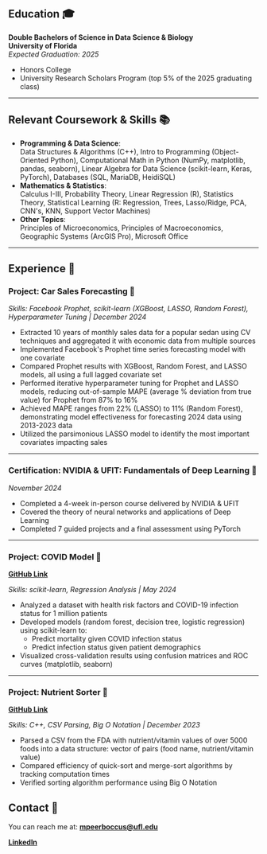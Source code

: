 
## Education 🎓
**Double Bachelors of Science in Data Science & Biology**  
**University of Florida**  
*Expected Graduation: 2025*  

- Honors College  
- University Research Scholars Program (top 5% of the 2025 graduating class)

---

## Relevant Coursework & Skills 📚
- **Programming & Data Science**:  
  Data Structures & Algorithms (C++), Intro to Programming (Object-Oriented Python), Computational Math in Python (NumPy, matplotlib, pandas, seaborn), Linear Algebra for Data Science (scikit-learn, Keras, PyTorch), Databases (SQL, MariaDB, HeidiSQL)
- **Mathematics & Statistics**:  
  Calculus I-III, Probability Theory, Linear Regression (R), Statistics Theory, Statistical Learning (R: Regression, Trees, Lasso/Ridge, PCA, CNN's, KNN, Support Vector Machines)
- **Other Topics**:  
  Principles of Microeconomics, Principles of Macroeconomics, Geographic Systems (ArcGIS Pro), Microsoft Office  

---

## Experience 🔨

### Project: Car Sales Forecasting 🚗  
*Skills: Facebook Prophet, scikit-learn (XGBoost, LASSO, Random Forest), Hyperparameter Tuning | December 2024*  
- Extracted 10 years of monthly sales data for a popular sedan using CV techniques and aggregated it with economic data from multiple sources  
- Implemented Facebook's Prophet time series forecasting model with one covariate  
- Compared Prophet results with XGBoost, Random Forest, and LASSO models, all using a full lagged covariate set  
- Performed iterative hyperparameter tuning for Prophet and LASSO models, reducing out-of-sample MAPE (average % deviation from true value) for Prophet from 87% to 16%  
- Achieved MAPE ranges from 22% (LASSO) to 11% (Random Forest), demonstrating model effectiveness for forecasting 2024 data using 2013-2023 data 
- Utilized the parsimonious LASSO model to identify the most important covariates impacting sales  

---

### Certification: NVIDIA & UFIT: Fundamentals of Deep Learning 🧠
*November 2024*  
- Completed a 4-week in-person course delivered by NVIDIA & UFIT
- Covered the theory of neural networks and applications of Deep Learning
- Completed 7 guided projects and a final assessment using PyTorch  

---

### Project: COVID Model 🦠
**[GitHub Link](https://github.com/marcuspeerboccus/COVID-19-Analysis)**

*Skills: scikit-learn, Regression Analysis | May 2024*  
- Analyzed a dataset with health risk factors and COVID-19 infection status for 1 million patients
- Developed models (random forest, decision tree, logistic regression) using scikit-learn to:
  - Predict mortality given COVID infection status
  - Predict infection status given patient demographics  
- Visualized cross-validation results using confusion matrices and ROC curves (matplotlib, seaborn)  

---

### Project: Nutrient Sorter 🍏
**[GitHub Link](https://github.com/ShreyasKodela/Project3_Group20)**

*Skills: C++, CSV Parsing, Big O Notation | December 2023*  
- Parsed a CSV from the FDA with nutrient/vitamin values of over 5000 foods into a data structure: vector of pairs (food name, nutrient/vitamin value)  
- Compared efficiency of quick-sort and merge-sort algorithms by tracking computation times  
- Verified sorting algorithm performance using Big O Notation  


## Contact 🤝
You can reach me at: **mpeerboccus@ufl.edu**

**[LinkedIn](https://www.linkedin.com/in/marcus-peerboccus-52086a1b8/)**

